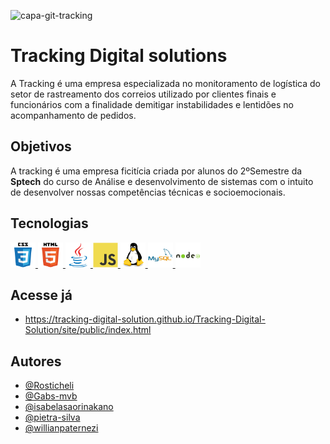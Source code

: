 
![capa-git-tracking](https://user-images.githubusercontent.com/110927856/224508179-660d7de3-d22f-4e25-8c89-58b40955a211.png)

# Tracking Digital solutions
A Tracking é uma empresa especializada no monitoramento de logística do setor de rastreamento dos correios utilizado por clientes finais e funcionários com a finalidade demitigar instabilidades e lentidões no acompanhamento de pedidos.

## Objetivos
A tracking é uma empresa ficitícia criada por alunos do 2ºSemestre da <b>Sptech</b> do curso de Análise e desenvolvimento de sistemas com o intuito de desenvolver nossas competências técnicas e socioemocionais.

## Tecnologias

<p align="left"> <a href="https://www.w3schools.com/css/" target="_blank" rel="noreferrer"> <img src="https://raw.githubusercontent.com/devicons/devicon/master/icons/css3/css3-original-wordmark.svg" alt="css3" width="40" height="40"/> </a> <a href="https://www.w3.org/html/" target="_blank" rel="noreferrer"> <img src="https://raw.githubusercontent.com/devicons/devicon/master/icons/html5/html5-original-wordmark.svg" alt="html5" width="40" height="40"/> </a> <a href="https://www.java.com" target="_blank" rel="noreferrer"> <img src="https://raw.githubusercontent.com/devicons/devicon/master/icons/java/java-original.svg" alt="java" width="40" height="40"/> </a> <a href="https://developer.mozilla.org/en-US/docs/Web/JavaScript" target="_blank" rel="noreferrer"> <img src="https://raw.githubusercontent.com/devicons/devicon/master/icons/javascript/javascript-original.svg" alt="javascript" width="40" height="40"/> </a> <a href="https://www.linux.org/" target="_blank" rel="noreferrer"> <img src="https://raw.githubusercontent.com/devicons/devicon/master/icons/linux/linux-original.svg" alt="linux" width="40" height="40"/> </a> <a href="https://www.mysql.com/" target="_blank" rel="noreferrer"> <img src="https://raw.githubusercontent.com/devicons/devicon/master/icons/mysql/mysql-original-wordmark.svg" alt="mysql" width="40" height="40"/> </a> <a href="https://nodejs.org" target="_blank" rel="noreferrer"> <img src="https://raw.githubusercontent.com/devicons/devicon/master/icons/nodejs/nodejs-original-wordmark.svg" alt="nodejs" width="40" height="40"/> </a> </p>

## Acesse já
- https://tracking-digital-solution.github.io/Tracking-Digital-Solution/site/public/index.html

## Autores
- [@Rosticheli](https://github.com/Rostichelli)
- [@Gabs-mvb](https://github.com/gabs-mvb)
- [@isabelasaorinakano](https://github.com/isabelasaorinakano)
- [@pietra-silva](https://github.com/pietra-silva)
- [@willianpaternezi](https://github.com/willianpaternezi)

